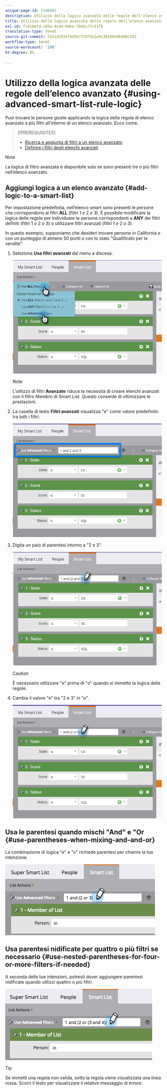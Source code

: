 ```yaml
---
unique-page-id: 1146901
description: Utilizzo della logica avanzata delle regole dell’elenco avanzato - Documentazione di Marketo - Documentazione del prodotto
title: Utilizzo della logica avanzata delle regole dell’elenco avanzato
exl-id: fc41b6fd-c65e-4c44-b0ee-7bb5c77c51fb
translation-type: tm+mt
source-git-commit: 72e1d29347bd5b77107da1e9c30169cb6490c432
workflow-type: tm+mt
source-wordcount: '288'
ht-degree: 0%

---
```


# Utilizzo della logica avanzata delle regole dell’elenco avanzato {#using-advanced-smart-list-rule-logic}

Puoi trovare le persone giuste applicando la logica della regola di elenco avanzato a più filtri all’interno di un elenco avanzato. Ecco come.

>[!PREREQUISITES]
>
>* [Ricerca e aggiunta di filtri a un elenco avanzato](/help/marketo/product-docs/core-marketo-concepts/smart-lists-and-static-lists/creating-a-smart-list/find-and-add-filters-to-a-smart-list.md)
>* [Definire i filtri degli elenchi avanzati](/help/marketo/product-docs/core-marketo-concepts/smart-lists-and-static-lists/creating-a-smart-list/define-smart-list-filters.md)


>[!NOTE]
>
>La logica di filtro avanzata è disponibile solo se sono presenti tre o più filtri nell’elenco avanzato.

## Aggiungi logica a un elenco avanzato {#add-logic-to-a-smart-list}

Per impostazione predefinita, nell’elenco smart sono presenti le persone che corrispondono ai filtri **ALL** (filtri 1 _e_ 2 _e_ 3). È possibile modificare la logica delle regole per individuare le persone corrispondenti a **ANY** dei filtri definiti (filtri 1 _o_ 2 _o_ 3) o utilizzare filtri avanzati (filtri 1 _e_ 2 _o_ 3).

In questo esempio, supponiamo che desideri trovare persone in California _e_ con un punteggio di almeno 50 punti _o_ con lo stato &quot;Qualificato per le vendite&quot;.

1. Seleziona **Usa filtri avanzati** dal menu a discesa.

   ![](assets/one.png)

   >[!NOTE]
   >
   >L’utilizzo di filtri **Avanzate** riduce la necessità di creare elenchi avanzati con il filtro Membro di Smart List. Questo consente di ottimizzare le prestazioni.

1. La casella di testo **Filtri avanzati** visualizza &quot;e&quot; come valore predefinito tra tutti i filtri.

   ![](assets/two-2.png)

1. Digita un paio di parentesi intorno a &quot;2 e 3&quot;.

   ![](assets/three-2.png)

   >[!CAUTION]
   >
   >È necessario utilizzare &quot;e&quot; prima di &quot;o&quot; quando si immette la logica delle regole.

1. Cambia il valore &quot;e&quot; tra &quot;2 e 3&quot; in &quot;o&quot;.

   ![](assets/four-1.png)

## Usa le parentesi quando mischi &quot;And&quot; e &quot;Or {#use-parentheses-when-mixing-and-and-or}

La combinazione di logica &quot;e&quot; e &quot;o&quot; richiede parentesi per chiarire la tua intenzione.

![](assets/advancedfilters-parent.png)

## Usa parentesi nidificate per quattro o più filtri se necessario {#use-nested-parentheses-for-four-or-more-filters-if-needed}

A seconda delle tue intenzioni, potresti dover aggiungere parentesi nidificate quando utilizzi quattro o più filtri.

![](assets/advancedfilters-nested.png)

>[!TIP]
>
>Se immetti una regola non valida, sotto la regola viene visualizzata una linea rossa. Scorri il testo per visualizzare il relativo messaggio di errore.
